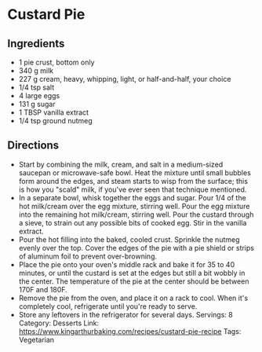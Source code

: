 # Custard Pie
## Ingredients
- 1 pie crust, bottom only
- 340 g milk
- 227 g cream, heavy, whipping, light, or half-and-half, your choice
- 1/4 tsp salt
- 4 large eggs
- 131 g sugar
- 1 TBSP vanilla extract
- 1/4 tsp ground nutmeg
## Directions
- Start by combining the milk, cream, and salt in a medium-sized saucepan or microwave-safe bowl. Heat the mixture until small bubbles form around the edges, and steam starts to wisp from the surface; this is how you "scald" milk, if you've ever seen that technique mentioned.
- In a separate bowl, whisk together the eggs and sugar. Pour 1/4 of the hot milk/cream over the egg mixture, stirring well. Pour the egg mixture into the remaining hot milk/cream, stirring well. Pour the custard through a sieve, to strain out any possible bits of cooked egg. Stir in the vanilla extract.
- Pour the hot filling into the baked, cooled crust. Sprinkle the nutmeg evenly over the top. Cover the edges of the pie with a pie shield or strips of aluminum foil to prevent over-browning.
- Place the pie onto your oven's middle rack and bake it for 35 to 40 minutes, or until the custard is set at the edges but still a bit wobbly in the center. The temperature of the pie at the center should be between 170F and 180F.
- Remove the pie from the oven, and place it on a rack to cool. When it's completely cool, refrigerate until you're ready to serve.
- Store any leftovers in the refrigerator for several days.
Servings: 8
Category: Desserts
Link: https://www.kingarthurbaking.com/recipes/custard-pie-recipe
Tags: Vegetarian
